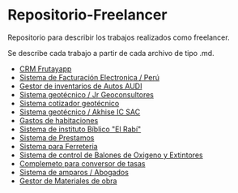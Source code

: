 # Repositorio-Freelancer
Repositorio para describir los trabajos realizados como freelancer.

Se describe cada trabajo a partir de cada archivo de tipo .md.

- [CRM Frutayapp](https://github.com/Miqueas7/Repositorio-Freelancer/blob/main/CRM%20Frutayapp.md "CRM Frutayapp")
- [Sistema de Facturación Electronica / Perú](https://github.com/Miqueas7/Repositorio-Freelancer/blob/main/CRM%20Frutayapp.md "Gestor de inventarios de Autos AUDI")
- [Gestor de inventarios de Autos AUDI](https://github.com/Miqueas7/Repositorio-Freelancer/blob/main/CRM%20Frutayapp.md "Gestor de inventarios de Autos AUDI")
- [Sistema geotécnico / Jr Geoconsultores](https://github.com/Miqueas7/Repositorio-Freelancer/blob/main/CRM%20Frutayapp.md "Sistema geotécnico / Jr Geoconsultores")
- [Sistema cotizador geotécnico](https://github.com/Miqueas7/Repositorio-Freelancer/blob/main/CRM%20Frutayapp.md "Sistema cotizador geotécnico")
- [Sistema geotécnico / Akhise IC SAC](https://github.com/Miqueas7/Repositorio-Freelancer/blob/main/CRM%20Frutayapp.md "Sistema geotécnico / Akhise IC SAC")
- [Gastos de habitaciones](https://github.com/Miqueas7/Repositorio-Freelancer/blob/main/CRM%20Frutayapp.md "Gastos de habitaciones")
- [Sistema de instituto Bíblico "El Rabí"](https://github.com/Miqueas7/Repositorio-Freelancer/blob/main/CRM%20Frutayapp.md "Sistema de instituto Bíblico El Rabí")
- [Sistema de Prestamos](https://github.com/Miqueas7/Repositorio-Freelancer/blob/main/CRM%20Frutayapp.md "Sistema de Prestamos")
- [Sistema para Ferreteria](https://github.com/Miqueas7/Repositorio-Freelancer/blob/main/CRM%20Frutayapp.md "Sistema para Ferreteria")
- [Sistema de control de Balones de Oxigeno y Extintores](https://github.com/Miqueas7/Repositorio-Freelancer/blob/main/CRM%20Frutayapp.md "Sistema de control de Balones de Oxigeno y Extintores")
- [Complemeto para conversor de tasas](https://github.com/Miqueas7/Repositorio-Freelancer/blob/main/CRM%20Frutayapp.md "CRM Frutayapp")
- [Sistema de amparos / Abogados](https://github.com/Miqueas7/Repositorio-Freelancer/blob/main/CRM%20Frutayapp.md "Sistema de amparos / Abogados")
- [Gestor de Materiales de obra](https://github.com/Miqueas7/Repositorio-Freelancer/blob/main/CRM%20Frutayapp.md "Gestor de Materiales de obra")
